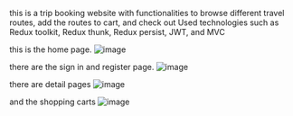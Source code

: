 this is a trip booking website with functionalities to browse different travel routes, add the routes to cart, and check out
Used technologies such as Redux toolkit, Redux thunk, Redux persist, JWT, and MVC


this is the home page. 
![image](1.png)



there are the sign in and register page. 
![image](2.png)

there are detail pages 
![image](3.png)


and the shopping carts
![image](4.jpg)















<!-- how to deploy the page 
 1.  yarn add gh-pages --save-dev
 2. package.json:  "homepage": "https://Bobbyxie123.github.io/react-project",
 3. "predeploy": "npm run build",
    "deploy": "gh-pages -d build",
 4. git init
 4. git remote add origin https://github.com/Bobbyxie123/react-project.git
 5. git add . 
 6. git commit -m "first commit"
 7. npm run deploy 
 8. git push -u origin main -->

